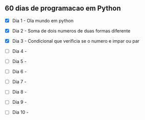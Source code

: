 ## 60 dias de programacao em Python

- [x] Dia 1 - Ola mundo em python
- [x] Dia 2 - Soma de dois numeros de duas formas diferente
- [x] Dia 3 - Condicional que verificia se o numero e impar ou par 
- [ ] Dia 4 -  
- [ ] Dia 5 -  
- [ ] Dia 6 -  
- [ ] Dia 7 -  
- [ ] Dia 8 -  
- [ ] Dia 9 -  
- [ ] Dia 10 -  

